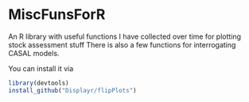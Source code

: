 # MiscFunsForR
An R library with useful functions I have collected over time for plotting stock assessment stuff
There is also a few functions for interrogating CASAL models.

You can install it via 
```r
library(devtools)
install_github("Displayr/flipPlots")
```